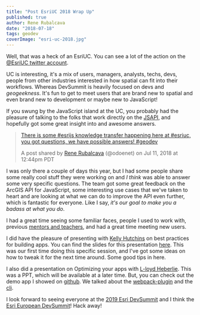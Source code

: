 ```yaml
---
title: "Post EsriUC 2018 Wrap Up"
published: true
author: Rene Rubalcava
date: "2018-07-18"
tags: geodev
coverImage: "esri-uc-2018.jpg"
---
```


Well, that was a heck of an EsriUC. You can see a lot of the action on the [@EsriUC twitter account](https://twitter.com/EsriUC).

UC is interesting, it's a mix of users, managers, analysts, techs, devs, people from other industries interested in how spatial can fit into their workflows. Whereas DevSummit is heavily focused on devs and _geogeekness_. It's fun to get to meet users that are brand new to spatial and even brand new to development or maybe new to JavaScript!

If you swung by the JavaScript island at the UC, you probably had the pleasure of talking to the folks that work directly on the [JSAPI](https://developers.arcgis.com/javascript/), and hopefully got some great insight into and awesome answers.

> [There is some #esrijs knowledge transfer happening here at #esriuc, you got questions, we have possible answers! #geodev](https://www.instagram.com/p/BlGoOKlAWmu/)
>
> A post shared by [Rene Rubalcava](https://www.instagram.com/odoenet/) (@odoenet) on Jul 11, 2018 at 12:44pm PDT

I was only there a couple of days this year, but I had some people share some really cool stuff they were working on and _I think_ was able to answer some very specific questions. The team got some great feedback on the ArcGIS API for JavaScript, some interesting use cases that we've taken to heart and are looking at what we can do to improve the API even further, which is fantastic for everyone. Like I say, _it's our goal to make you a badass at what you do_.

I had a great time seeing some familiar faces, people I used to work with, previous [mentors and teachers](https://twitter.com/RHCGIS), and had a great time meeting new users.

I did have the pleasure of presenting with [Kelly Hutchins](https://twitter.com/odoenet/status/1017856651058036736) on best practices for building apps. You can find the slides for this presentation [here](https://odoe.github.io/presentations/2018-UC/jsapi-best-practices/slides/#/). This was our first time doing this specific session, and I've got some ideas on how to tweak it for the next time around. Some good tips in here.

I also did a presentation on Optimizing your apps with [L-loyd Heberlie](https://twitter.com/lheberlie). This was a PPT, which will be available at a later time. But, you can check out the demo app I showed on [github](https://github.com/odoe/arcgis-pwa). We talked about the [webpack-plugin](https://github.com/esri/arcgis-webpack-plugin) and the [cli](https://github.com/esri/arcgis-js-cli).

I look forward to seeing everyone at the [2019 Esri DevSummit](http://www.esri.com/events/devsummit) and I think the [Esri European DevSummit](http://www.esri.com/events/devsummit-europe)! Hack away!

